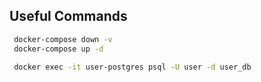 ## Useful Commands

   ```bash
    docker-compose down -v                                                 
    docker-compose up -d

    docker exec -it user-postgres psql -U user -d user_db   
   ```